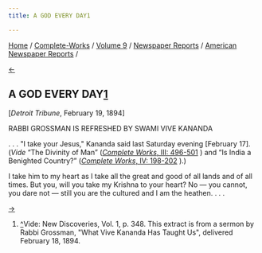 ```yaml
---
title: A GOD EVERY DAY1

---
```

<div>

[Home](../../../../index.htm) /
[Complete-Works](../../../complete_works.htm) / [Volume
9](../../volume_9_contents.htm) / [Newspaper
Reports](../newspaper_reports_contents.htm) / [American Newspaper
Reports](american_newspaper_contents.htm) /

[←](15_detroit_tribune_feb_18_1894.htm)

## A GOD EVERY DAY[1](#fn1)

\[*Detroit Tribune*, February 19, 1894\]

RABBI GROSSMAN IS REFRESHED BY SWAMI VIVE KANANDA

. . . "I take your Jesus," Kananda said last Saturday evening \[February
17\]. (*Vide* “The Divinity of Man” ([*Complete Works*, III:
496-501](../../../volume_3/reports_in_american_newspapers/the_divinity_of_man.htm)
) and “Is India a Benighted Country?” ([*Complete Works*, IV:
198-202](../../../volume_4/lectures_and_discourses/is_india_a_benighted_country.htm)
).)

I take him to my heart as I take all the great and good of all lands and
of all times. But you, will you take my Krishna to your heart? No — you
cannot, you dare not — still you are the cultured and I am the heathen.
. . .

[→](17_detroit_journal_feb_23_1894.htm)

</div>

1.  [^](#fn1_1)Vide: New Discoveries, Vol. 1, p. 348. This extract is
    from a sermon by Rabbi Grossman, "What Vive Kananda Has Taught Us",
    delivered February 18, 1894.
